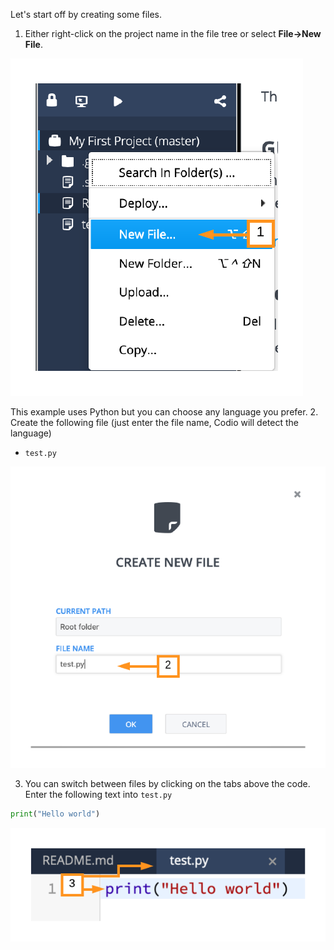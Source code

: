Let's start off by creating some files. 

1. Either right-click on the project name in the file tree or select **File->New File**.


![.guides/img/newFromFileTree](.guides/img/newFromFileTree.png)

This example uses Python but you can choose any language you prefer. 
2. Create the following file (just enter the file name, Codio will detect the language)

- `test.py`

![.guides/img/createFile](.guides/img/createFile.png) 


3. You can switch between files by clicking on the tabs above the code. Enter the following text into `test.py`

```python
print("Hello world")
```
![.guides/img/fileTabs](.guides/img/fileTabs.png)